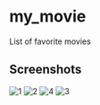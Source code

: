 # my_movie

List of favorite movies

## Screenshots


![1](https://user-images.githubusercontent.com/59571289/130026982-364e29de-291f-4e5a-aa42-81fd90876fba.jpg)
![2](https://user-images.githubusercontent.com/59571289/130027098-6feb5e08-33af-432a-a145-c78e9bfd849f.jpg)
![4](https://user-images.githubusercontent.com/59571289/130028029-fa2b0c35-8f47-45e4-8408-6721c989801a.jpg)
![3](https://user-images.githubusercontent.com/59571289/130028037-820c5bc5-d6dd-430c-a48b-5c8c1e4f3a54.jpg)


